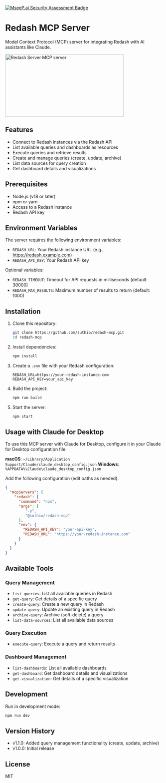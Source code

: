 [![MseeP.ai Security Assessment Badge](https://mseep.net/mseep-audited.png)](https://mseep.ai/app/suthio-redash-mcp)

# Redash MCP Server

Model Context Protocol (MCP) server for integrating Redash with AI assistants like Claude.

<a href="https://glama.ai/mcp/servers/j9bl90s3tw">
  <img width="380" height="200" src="https://glama.ai/mcp/servers/j9bl90s3tw/badge" alt="Redash Server MCP server" />
</a>

## Features

- Connect to Redash instances via the Redash API
- List available queries and dashboards as resources
- Execute queries and retrieve results
- Create and manage queries (create, update, archive)
- List data sources for query creation
- Get dashboard details and visualizations

## Prerequisites

- Node.js (v18 or later)
- npm or yarn
- Access to a Redash instance
- Redash API key

## Environment Variables

The server requires the following environment variables:

- `REDASH_URL`: Your Redash instance URL (e.g., https://redash.example.com)
- `REDASH_API_KEY`: Your Redash API key

Optional variables:
- `REDASH_TIMEOUT`: Timeout for API requests in milliseconds (default: 30000)
- `REDASH_MAX_RESULTS`: Maximum number of results to return (default: 1000)

## Installation

1. Clone this repository:
   ```bash
   git clone https://github.com/suthio/redash-mcp.git
   cd redash-mcp
   ```

2. Install dependencies:
   ```bash
   npm install
   ```

3. Create a `.env` file with your Redash configuration:
   ```
   REDASH_URL=https://your-redash-instance.com
   REDASH_API_KEY=your_api_key
   ```

4. Build the project:
   ```bash
   npm run build
   ```

5. Start the server:
   ```bash
   npm start
   ```

## Usage with Claude for Desktop

To use this MCP server with Claude for Desktop, configure it in your Claude for Desktop configuration file:

**macOS**: `~/Library/Application Support/Claude/claude_desktop_config.json`
**Windows**: `%APPDATA%\Claude\claude_desktop_config.json`

Add the following configuration (edit paths as needed):

```json
{
  "mcpServers": {
    "redash": {
      "command": "npx",
      "args": [
         "-y",
         "@suthio/redash-mcp"
      ],
      "env": {
        "REDASH_API_KEY": "your-api-key",
        "REDASH_URL": "https://your-redash-instance.com"
      }
    }
  }
}
```

## Available Tools

### Query Management
- `list-queries`: List all available queries in Redash
- `get-query`: Get details of a specific query 
- `create-query`: Create a new query in Redash
- `update-query`: Update an existing query in Redash
- `archive-query`: Archive (soft-delete) a query
- `list-data-sources`: List all available data sources

### Query Execution
- `execute-query`: Execute a query and return results

### Dashboard Management
- `list-dashboards`: List all available dashboards
- `get-dashboard`: Get dashboard details and visualizations 
- `get-visualization`: Get details of a specific visualization

## Development

Run in development mode:
```bash
npm run dev
```

## Version History

- v1.1.0: Added query management functionality (create, update, archive)
- v1.0.0: Initial release

## License

MIT